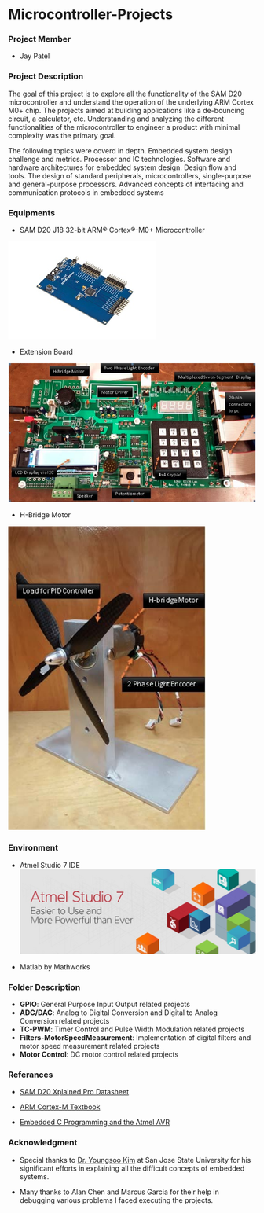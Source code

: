 # Microcontroller-Projects

### Project Member
- Jay Patel

### Project Description

The goal of this project is to explore all the functionality of the SAM D20 microcontroller and understand the operation of the underlying ARM Cortex M0+ chip. The projects aimed at building applications like a de-bouncing circuit, a calculator, etc. Understanding and analyzing the different functionalities of the microcontroller to engineer a product with minimal complexity was the primary goal. 

The following topics were coverd in depth.
Embedded system design challenge and metrics. Processor and IC technologies. Software and hardware architectures for embedded system design. Design flow and tools. The design of standard peripherals, microcontrollers, single-purpose and general-purpose processors. Advanced concepts of interfacing and communication protocols in embedded systems

### Equipments
- SAM D20 J18 32-bit ARM® Cortex®-M0+ Microcontroller 

![SAMD 20 J18 MCU](https://raw.githubusercontent.com/jbp261/Microcontroller-Projects/master/Images/ATSAMD20-XPRO.jpg "SAMD 20 J18 MCU")

- Extension Board

![Extension Board](https://raw.githubusercontent.com/jbp261/Microcontroller-Projects/master/Images/Extention_Board.png "Extension Board")


- H-Bridge Motor

![Motor Fan](https://raw.githubusercontent.com/jbp261/Microcontroller-Projects/master/Images/Load_Motor_Fan.png "Motor Fan")

### Environment
- Atmel Studio 7 IDE
![IDE](https://raw.githubusercontent.com/jbp261/Microcontroller-Projects/master/Images/AtmelStudio7.jpeg "IDE")

- Matlab by Mathworks

### Folder Description 
- **GPIO**: General Purpose Input Output related projects
- **ADC/DAC**: Analog to Digital Conversion and Digital to Analog Conversion related projects
- **TC-PWM**: Timer Control and Pulse Width Modulation related projects
- **Filters-MotorSpeedMeasurement**: Implementation of digital filters and motor speed measurement related projects
- **Motor Control**: DC motor control related projects

### Referances

- [SAM D20 Xplained Pro Datasheet](http://ww1.microchip.com/downloads/en/DeviceDoc/Atmel-42102-SAMD20-Xplained-Pro_User-Guide.pdf "SAM D20 Xplained Pro Datasheet")

- [ARM Cortex-M Textbook](https://www.arm.com/resources/education/textbooks/efficient-embedded-systems-design-and-programming "Arm Cortex-M Textbook")

- [Embedded C Programming and the Atmel AVR](https://www.cengage.com/c/embedded-c-programming-and-the-atmel-avr-2e-barnett/9781418039592 "Embedded C Programming and the Atmel AVR")

### Acknowledgment
- Special thanks to [Dr. Youngsoo Kim](http://www.sjsu.edu/people/youngsoo.kim/ "Dr. Youngsoo Kim") at San Jose State University for his significant efforts in explaining all the difficult concepts of embedded systems.

- Many thanks to Alan Chen and Marcus Garcia for their help in debugging various problems I faced executing the projects. 
